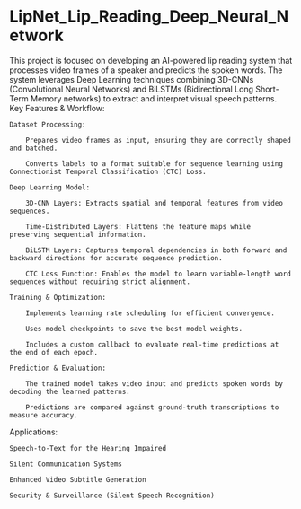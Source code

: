 # LipNet_Lip_Reading_Deep_Neural_Network
This project is focused on developing an AI-powered lip reading system that processes video frames of a speaker and predicts the spoken words. The system leverages Deep Learning techniques combining 3D-CNNs (Convolutional Neural Networks) and BiLSTMs (Bidirectional Long Short-Term Memory networks) to extract and interpret visual speech patterns.
Key Features & Workflow:

    Dataset Processing:

        Prepares video frames as input, ensuring they are correctly shaped and batched.

        Converts labels to a format suitable for sequence learning using Connectionist Temporal Classification (CTC) Loss.

    Deep Learning Model:

        3D-CNN Layers: Extracts spatial and temporal features from video sequences.

        Time-Distributed Layers: Flattens the feature maps while preserving sequential information.

        BiLSTM Layers: Captures temporal dependencies in both forward and backward directions for accurate sequence prediction.

        CTC Loss Function: Enables the model to learn variable-length word sequences without requiring strict alignment.

    Training & Optimization:

        Implements learning rate scheduling for efficient convergence.

        Uses model checkpoints to save the best model weights.

        Includes a custom callback to evaluate real-time predictions at the end of each epoch.

    Prediction & Evaluation:

        The trained model takes video input and predicts spoken words by decoding the learned patterns.

        Predictions are compared against ground-truth transcriptions to measure accuracy.

Applications:

    Speech-to-Text for the Hearing Impaired

    Silent Communication Systems

    Enhanced Video Subtitle Generation

    Security & Surveillance (Silent Speech Recognition)

